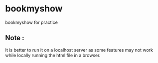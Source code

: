 # bookmyshow
bookmyshow for practice

## Note :
It is better to run it on a localhost server as some features may not work while locally running the html file in a browser.

